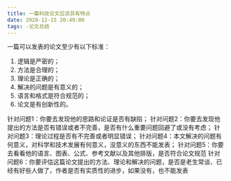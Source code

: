 ```yaml
---
title: 一篇科技论文应该具有特点
date: 2020-12-15 20:49:00
tags: -论文总结
---
```


一篇可以发表的论文至少有以下标准：
1. 逻辑是严密的；
2. 方法是合理的；
3. 理论是正确的；
4. 解决的问题是有意义的；
5. 语言和格式是符合规范的；
6. 论文是有创新性的。

针对问题1：你要去发现他的思路和论证是否有缺陷；
针对问题2：你要去发现他提出的方法是否有错误或者不完善，是否有什么重要问题回避了或没有考虑；
针对问题3：理论过程是否有不完善或者明显错误；
针对问题4：本文解决的问题有何意义，对科学和技术发展有何意义，没意义的东西不能发表；
针对问题5：你要去看看他的语言、图表、公式、参考文献以及其他排版，是否符合论文规范
针对问题6：你要评估这篇论文提出的方法、理论和解决的问题，是否是老生常谈、已经有好些人做了，作者是否有实质性的进步，如果没有，也不能发表